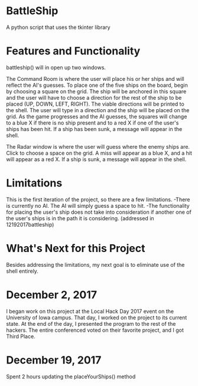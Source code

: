 # BattleShip
A python script that uses the tkinter library


# Features and Functionality
battleship() will in open up two windows.

The Command Room is where the user will place his or her ships and will reflect the AI's guesses.  To place one of the five ships on the board, begin by choosing a square on the grid.  The ship will be anchored in this square and the user will have to choose a direction for the rest of the ship to be placed (UP, DOWN, LEFT, RIGHT).  The viable directions will be printed to the shell. The user will type in a direction and the ship will be placed on the grid.  As the game progresses and the AI guesses, the squares will change to a blue X if there is no ship present and to a red X if one of the user's ships has been hit.  If a ship has been sunk, a message will appear in the shell.

The Radar window is where the user will guess where the enemy ships are. Click to choose a space on the grid. A miss will appear as a blue X, and a hit will appear as a red X.  If a ship is sunk, a message will appear in the shell.

# Limitations
This is the first iteration of the project, so there are a few limitations.
-There is currently no AI. The AI will simply guess a space to hit.
-The functionality for placing the user's ship does not take into consideration if another one of the user's ships is in the path it is considering. (addressed in 12192017battleship)
# What's Next for this Project
Besides addressing the limitations, my next goal is to eliminate use of the shell entirely.

# December 2, 2017
I began work on this project at the Local Hack Day 2017 event on the University of Iowa campus. That day, I worked on the project to its current state.  At the end of the day, I presented the program to the rest of the hackers. The entire conferenced voted on their favorite project, and I got Third Place.
# December 19, 2017
Spent 2 hours updating the placeYourShips() method

